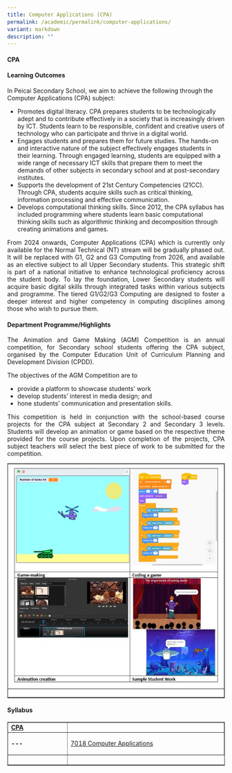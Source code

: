 ```yaml
---
title: Computer Applications (CPA)
permalink: /academic/permalink/computer-applications/
variant: markdown
description: ""
---
```

<h4><strong>CPA</strong></h4>

<h4><strong>Learning Outcomes</strong></h4>
<p>In Peicai Secondary School, we aim to achieve the following through the Computer Applications (CPA) subject:</p>
<ul>
<li>Promotes digital literacy. CPA prepares students to be technologically adept and to contribute effectively in a society that is increasingly driven by ICT. Students learn to be responsible, confident and creative users of technology who can participate and thrive in a digital world.</li>
<li>Engages students and prepares them for future studies. The hands-on and interactive nature of the subject effectively engages students in their learning. Through engaged learning, students are equipped with a wide range of necessary ICT skills that prepare them to meet the demands of other subjects in secondary school and at post-secondary institutes.</li>
<li>Supports the development of 21st Century Competencies (21CC). Through CPA, students acquire skills such as critical thinking, information processing and effective communication.</li>
<li>Develops computational thinking skills. Since 2012, the CPA syllabus has included programming where students learn basic computational thinking skills such as algorithmic thinking and decomposition through creating animations and games.</li>
</ul>
<p align="justify">From 2024 onwards, Computer Applications (CPA) which is currently only available for the Normal Technical (NT) stream will be gradually phased out. It will be replaced with G1, G2 and G3 Computing from 2026, and available as an elective subject to all Upper Secondary students. This strategic shift is part of a national initiative to enhance technological proficiency across the student body. To lay the foundation, Lower Secondary students will acquire basic digital skills through integrated tasks within various subjects and programme. The tiered G1/G2/G3 Computing are designed to foster a deeper interest and higher competency in computing disciplines among those who wish to pursue them.</p>
<h4><strong>Department Programme/Highlights</strong></h4>
<p align="justify">The Animation and Game Making (AGM) Competition is an annual competition, for Secondary school students offering the CPA subject, organised by the Computer Education Unit of Curriculum Planning and Development Division (CPDD).</p>
<p>The objectives of the AGM Competition are to</p>
<ul>
	<li>provide a platform to showcase students’ work</li>
		<li>develop students’ interest in media design; and</li>
		<li>hone students’ communication and presentation skills.</li>
	</ul>
	<p align="justify">This competition is held in conjunction with the school-based course projects for the CPA subject at Secondary 2 and Secondary 3 levels. Students will develop an animation or game based on the respective theme provided for the course projects. Upon completion of the projects, CPA subject teachers will select the best piece of work to be submitted for the competition.</p>
	
<table style="border-collapse: collapse; width: 100%;" border="1">
<tbody>
<tr>
<td style="width: 33.3333%;"><img style="width: 100%;" src="/images/CPA1.JPG"></td>
</tr>
<tr>
<td style="width: 33.3333%;"><p style="text-align: center;"></p></td>
</tr>
</tbody>
</table>
<h4><strong>Syllabus</strong></h4>
<table style="border-collapse: collapse; width: 100%;" border="1">
<tbody>
<tr>
<td width="141"><strong><u>CPA</u></strong></td>
<td width="400"><a>
</a></td></tr>
<tr>
<td width="141"><strong>---</strong></td>
<td width="300">
<p><a href="www.moe.gov.sg/-/media/files/secondary/syllabuses-nt/science/2019-computer-applications-syllabus.pdf">7018 Computer Applications </a></p>
</td>
</tr>
<tr>
<td width="100">&nbsp;</td>
</tr>
</tbody>
</table>